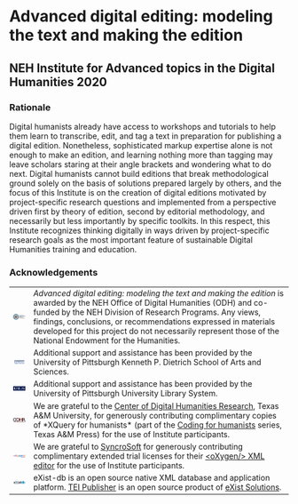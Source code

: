 # Advanced digital editing: modeling the text and making the edition
## NEH Institute for Advanced topics in the Digital Humanities 2020

### Rationale
Digital humanists already have access to workshops and tutorials to help them learn to transcribe, edit, and tag a text in preparation for publishing a digital edition. Nonetheless, sophisticated markup expertise alone is not enough to make an edition, and learning nothing more than tagging may leave scholars staring at their angle brackets and wondering what to do next. Digital humanists cannot build editions that break methodological ground solely on the basis of solutions prepared largely by others, and the focus of this Institute is on the creation of digital editions motivated by project-specific research questions and implemented from a perspective driven first by theory of edition, second by editorial methodology, and necessarily but less importantly by specific toolkits. In this respect, this Institute recognizes thinking digitally in ways driven by project-specific research goals as the most important feature of sustainable Digital Humanities training and education.

### Acknowledgements
<table style="border: none;">
    <tr style="border: none;">
        <td style="border: none;">
            <a href="https://www.neh.gov/"
                title="National Endowment for the Humanities: Exploring the Human Endeavour">
                <img align="left" width="156px" src="images/NEH-Preferred-Seal820.jpg" alt="NEH"
                    class="rpad"/>
            </a>
        </td>
        <td style="vertical-align: middle; border: none;"><em>Advanced digital editing: modeling the
                text and making the edition</em> is awarded by the NEH Office of Digital Humanities
            (ODH) and co-funded by the NEH Division of Research Programs. Any views, findings,
            conclusions, or recommendations expressed in materials developed for this project do not
            necessarily represent those of the National Endowment for the Humanities.</td>
    </tr>
    <tr style="border: none;">
    	<td style="border: none;">
			<a href="http://www.as.pitt.edu" 
				title="Dietrich School of Arts and Sciences">
				<img align="left" width="156px" src="images/aslogobsm.png" alt="Dietrich School of Arts and Sciences" class="rpad">
			</a>
		</td>
		<td style="vertical-align: middle; border: none;">Additional support and assistance has been provided by the University of Pittsburgh Kenneth P. Dietrich School of Arts and Sciences.</td>
    </tr>
    <tr style="border: none;">
    	<td style="border: none;">
			<a href="http://www.as.pitt.edu" 
				title="University Library System">
				<img align="left" width="156px" src="images/uls_mark_flat.png" alt="University Library System" class="rpad">
			</a>
		</td>
		<td style="vertical-align: middle; border: none;">Additional support and assistance has been provided by the University of Pittsburgh University Library System.</td>
    </tr>
    <tr style="border: none;">
        <td style="border: none;">
            <a href="https://codhr.dh.tamu.edu/">
                <img align="left" src="images/CoDHR-Logo-1.png" alt="Center of Digital Humanities Research" class="rpad" width="156px"
                />
            </a>
        </td>
        <td style="vertical-align: middle; border: none;">We are grateful to the <a href="https://codhr.dh.tamu.edu/">Center of Digital Humanities Research</a>, Texas A&amp;M University, for generously contributing complimentary copies of *XQuery for humanists* (part of the <a href="http://coding.forhumanists.org/">Coding for humanists</a> series, Texas A&amp;M Press) for the use of Institute participants.</td>
    </tr>
    <tr style="border: none;">
        <td style="border: none;">
            <a href="http://www.exist-db.org">
                <img align="left" src="images/oxygen190x62.png" alt="eXist-db" class="rpad" width="156px"
                />
            </a>
        </td>
        <td style="vertical-align: middle; border: none;">We are grateful to <a href="http://www.sync.ro/">SyncroSoft</a> for generously contributing complimentary extended trial licenses for their <a href="https://www.oxygenxml.com/">&lt;oXygen/&gt; XML editor</a> for the use of Institute participants.</td>
    </tr>
    <tr style="border: none;">
        <td style="border: none;">
            <a href="http://www.exist-db.org">
                <img align="left" src="images/existdb.gif" alt="eXist-db" class="rpad" width="156px"
                />
            </a>
        </td>
        <td style="vertical-align: middle; border: none;">eXist-db is an open source native XML database
        		and application platform. <a href="http://teipublisher.com/">TEI Publisher</a> is an open 
        		source product of <a href="http://www.existsolutions.com/">eXist Solutions</a>.</td>
    </tr>
</table>